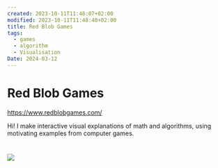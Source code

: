```yaml
---
created: 2023-10-11T11:48:07+02:00
modified: 2023-10-11T11:48:40+02:00
title: Red Blob Games
tags:
  - games
  - algorithm
  - Visualisation
Date: 2024-03-12
---
```


# Red Blob Games

https://www.redblobgames.com/

Hi! I make interactive visual explanations of math and algorithms, using motivating examples from computer games.


# ![](_asset/2023-10-11_Red%20Blob%20Games_1_image_1.png)